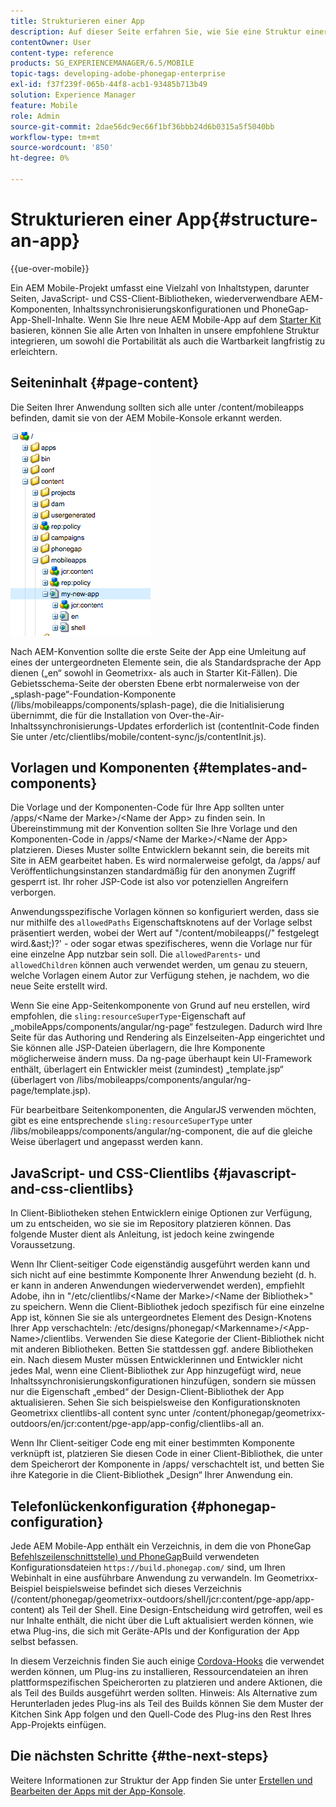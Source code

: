 ```yaml
---
title: Strukturieren einer App
description: Auf dieser Seite erfahren Sie, wie Sie eine Struktur einer App erstellen. Auf dieser Seite wird beschrieben, wie Sie Vorlagen und Komponenten zusammen mit Informationen zu JavaScript- und CSS-Clientlibs strukturieren.
contentOwner: User
content-type: reference
products: SG_EXPERIENCEMANAGER/6.5/MOBILE
topic-tags: developing-adobe-phonegap-enterprise
exl-id: f37f239f-065b-44f8-acb1-93485b713b49
solution: Experience Manager
feature: Mobile
role: Admin
source-git-commit: 2dae56dc9ec66f1bf36bbb24d6b0315a5f5040bb
workflow-type: tm+mt
source-wordcount: '850'
ht-degree: 0%

---
```


# Strukturieren einer App{#structure-an-app}

{{ue-over-mobile}}

Ein AEM Mobile-Projekt umfasst eine Vielzahl von Inhaltstypen, darunter Seiten, JavaScript- und CSS-Client-Bibliotheken, wiederverwendbare AEM-Komponenten, Inhaltssynchronisierungskonfigurationen und PhoneGap-App-Shell-Inhalte. Wenn Sie Ihre neue AEM Mobile-App auf dem [Starter Kit](https://github.com/Adobe-Marketing-Cloud-Apps/aem-phonegap-starter-kit) basieren, können Sie alle Arten von Inhalten in unsere empfohlene Struktur integrieren, um sowohl die Portabilität als auch die Wartbarkeit langfristig zu erleichtern.

## Seiteninhalt {#page-content}

Die Seiten Ihrer Anwendung sollten sich alle unter /content/mobileapps befinden, damit sie von der AEM Mobile-Konsole erkannt werden.

![chlimage_1-52](assets/chlimage_1-52.png)

Nach AEM-Konvention sollte die erste Seite der App eine Umleitung auf eines der untergeordneten Elemente sein, die als Standardsprache der App dienen („en“ sowohl in Geometrixx- als auch in Starter Kit-Fällen). Die Gebietsschema-Seite der obersten Ebene erbt normalerweise von der „splash-page“-Foundation-Komponente (/libs/mobileapps/components/splash-page), die die Initialisierung übernimmt, die für die Installation von Over-the-Air-Inhaltssynchronisierungs-Updates erforderlich ist (contentInit-Code finden Sie unter /etc/clientlibs/mobile/content-sync/js/contentInit.js).

## Vorlagen und Komponenten {#templates-and-components}

Die Vorlage und der Komponenten-Code für Ihre App sollten unter /apps/&lt;Name der Marke>/&lt;Name der App> zu finden sein. In Übereinstimmung mit der Konvention sollten Sie Ihre Vorlage und den Komponenten-Code in /apps/&lt;Name der Marke>/&lt;Name der App> platzieren. Dieses Muster sollte Entwicklern bekannt sein, die bereits mit Site in AEM gearbeitet haben. Es wird normalerweise gefolgt, da /apps/ auf Veröffentlichungsinstanzen standardmäßig für den anonymen Zugriff gesperrt ist. Ihr roher JSP-Code ist also vor potenziellen Angreifern verborgen.

Anwendungsspezifische Vorlagen können so konfiguriert werden, dass sie nur mithilfe des `allowedPaths` Eigenschaftsknotens auf der Vorlage selbst präsentiert werden, wobei der Wert auf &quot;/content/mobileapps(/&quot; festgelegt wird.&amp;ast;)?&#39; - oder sogar etwas spezifischeres, wenn die Vorlage nur für eine einzelne App nutzbar sein soll. Die `allowedParents`- und `allowedChildren` können auch verwendet werden, um genau zu steuern, welche Vorlagen einem Autor zur Verfügung stehen, je nachdem, wo die neue Seite erstellt wird.

Wenn Sie eine App-Seitenkomponente von Grund auf neu erstellen, wird empfohlen, die `sling:resourceSuperType`-Eigenschaft auf „mobileApps/components/angular/ng-page“ festzulegen. Dadurch wird Ihre Seite für das Authoring und Rendering als Einzelseiten-App eingerichtet und Sie können alle JSP-Dateien überlagern, die Ihre Komponente möglicherweise ändern muss. Da ng-page überhaupt kein UI-Framework enthält, überlagert ein Entwickler meist (zumindest) „template.jsp“ (überlagert von /libs/mobileapps/components/angular/ng-page/template.jsp).

Für bearbeitbare Seitenkomponenten, die AngularJS verwenden möchten, gibt es eine entsprechende `sling:resourceSuperType` unter /libs/mobileapps/components/angular/ng-component, die auf die gleiche Weise überlagert und angepasst werden kann.

## JavaScript- und CSS-Clientlibs {#javascript-and-css-clientlibs}

In Client-Bibliotheken stehen Entwicklern einige Optionen zur Verfügung, um zu entscheiden, wo sie sie im Repository platzieren können. Das folgende Muster dient als Anleitung, ist jedoch keine zwingende Voraussetzung.

Wenn Ihr Client-seitiger Code eigenständig ausgeführt werden kann und sich nicht auf eine bestimmte Komponente Ihrer Anwendung bezieht (d. h. er kann in anderen Anwendungen wiederverwendet werden), empfiehlt Adobe, ihn in &quot;/etc/clientlibs/&lt;Name der Marke>/&lt;Name der Bibliothek>&quot; zu speichern. Wenn die Client-Bibliothek jedoch spezifisch für eine einzelne App ist, können Sie sie als untergeordnetes Element des Design-Knotens Ihrer App verschachteln: /etc/designs/phonegap/&lt;Markenname>/&lt;App-Name>/clientlibs. Verwenden Sie diese Kategorie der Client-Bibliothek nicht mit anderen Bibliotheken. Betten Sie stattdessen ggf. andere Bibliotheken ein. Nach diesem Muster müssen Entwicklerinnen und Entwickler nicht jedes Mal, wenn eine Client-Bibliothek zur App hinzugefügt wird, neue Inhaltssynchronisierungskonfigurationen hinzufügen, sondern sie müssen nur die Eigenschaft „embed“ der Design-Client-Bibliothek der App aktualisieren. Sehen Sie sich beispielsweise den Konfigurationsknoten Geometrixx clientlibs-all content sync unter /content/phonegap/geometrixx-outdoors/en/jcr:content/pge-app/app-config/clientlibs-all an.

Wenn Ihr Client-seitiger Code eng mit einer bestimmten Komponente verknüpft ist, platzieren Sie diesen Code in einer Client-Bibliothek, die unter dem Speicherort der Komponente in /apps/ verschachtelt ist, und betten Sie ihre Kategorie in die Client-Bibliothek „Design“ Ihrer Anwendung ein.

## Telefonlückenkonfiguration {#phonegap-configuration}

Jede AEM Mobile-App enthält ein Verzeichnis, in dem die von PhoneGap [Befehlszeilenschnittstelle) und PhoneGap](https://github.com/phonegap/phonegap-cli)Build verwendeten Konfigurationsdateien `https://build.phonegap.com/` sind, um Ihren Webinhalt in eine ausführbare Anwendung zu verwandeln. Im Geometrixx-Beispiel beispielsweise befindet sich dieses Verzeichnis (/content/phonegap/geometrixx-outdoors/shell/jcr:content/pge-app/app-content) als Teil der Shell. Eine Design-Entscheidung wird getroffen, weil es nur Inhalte enthält, die nicht über die Luft aktualisiert werden können, wie etwa Plug-ins, die sich mit Geräte-APIs und der Konfiguration der App selbst befassen.

In diesem Verzeichnis finden Sie auch einige [Cordova-Hooks](https://cordova.apache.org/docs/en/dev/guide/appdev/hooks/index.html#Hooks%20Guide) die verwendet werden können, um Plug-ins zu installieren, Ressourcendateien an ihren plattformspezifischen Speicherorten zu platzieren und andere Aktionen, die als Teil des Builds ausgeführt werden sollten. Hinweis: Als Alternative zum Herunterladen jedes Plug-ins als Teil des Builds können Sie dem Muster der Kitchen Sink App folgen und den Quell-Code des Plug-ins <!-- THIS URL IS 404 (https://github.com/blefebvre/aem-phonegap-kitchen-sink/tree/master/content/src/main/content/jcr_root/content/phonegap/kitchen-sink/shell/_jcr_content/pge-app/app-content/phonegap/plugins) --> den Rest Ihres App-Projekts einfügen.

## Die nächsten Schritte {#the-next-steps}

Weitere Informationen zur Struktur der App finden Sie unter [Erstellen und Bearbeiten der Apps mit der App-Konsole](/help/mobile/phonegap-apps-console.md).
